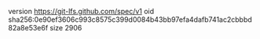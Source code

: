version https://git-lfs.github.com/spec/v1
oid sha256:0e90ef3606c993c8575c399d0084b43bb97efa4dafb741ac2cbbbd82a8e53e6f
size 2906
